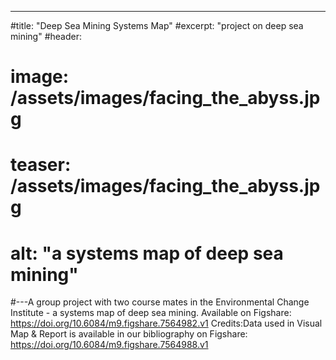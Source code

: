 ---
#title: "Deep Sea Mining Systems Map"
#excerpt: "project on deep sea mining"
#header:
#  image: /assets/images/facing_the_abyss.jpg
#  teaser: /assets/images/facing_the_abyss.jpg
#  alt: "a systems map of deep sea mining"
#---A group project with two course mates in the Environmental Change Institute - a systems map of deep sea mining. Available on Figshare: <a href="https://doi.org/10.6084/m9.figshare.7564982.v1">https://doi.org/10.6084/m9.figshare.7564982.v1</a> Credits:Data used in Visual Map & Report is available in our bibliography on Figshare: <a href="https://doi.org/10.6084/m9.figshare.7564988.v1">https://doi.org/10.6084/m9.figshare.7564988.v1</a>
